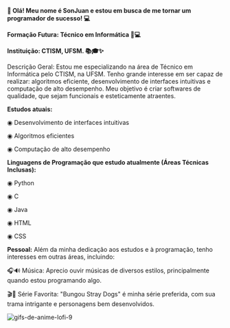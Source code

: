 **👋 Olá! Meu nome é SonJuan e estou em busca de me tornar um programador de sucesso! 💻**

**Formação Futura: Técnico em Informática 👾💻**

**Instituição: CTISM, UFSM. 📚🎓✨**

Descrição Geral: Estou me especializando na área de Técnico em Informática pelo CTISM, na UFSM. Tenho grande interesse em ser capaz de realizar: algoritmos eficiente, 
desenvolvimento de interfaces intuitivas e computação de alto desempenho. Meu objetivo é criar softwares de qualidade, que sejam funcionais e esteticamente atraentes.

**Estudos atuais:**

◉ Desenvolvimento de interfaces intuitivas

◉ Algoritmos eficientes

◉ Computação de alto desempenho

**Linguagens de Programação que estudo atualmente (Áreas Técnicas Inclusas):**

◉ Python

◉ C

◉ Java

◉ HTML

◉ CSS

**Pessoal:**
Além da minha dedicação aos estudos e à programação, tenho interesses em outras áreas, incluindo:

🎧🔊 Música: Aprecio ouvir músicas de diversos estilos, principalmente quando estou programando algo.

🎬🍿 Série Favorita: "Bungou Stray Dogs" é minha série preferida, com sua trama intrigante e personagens bem desenvolvidos.

![gifs-de-anime-lofi-9](https://github.com/SonJuanzin/SonJuanzin/assets/133765845/154e6e3d-ce12-487b-8f8c-a4b8b0e85a1f)
